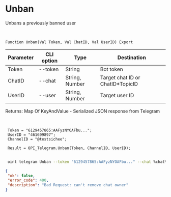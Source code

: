 ﻿---
sidebar_position: 2
---

# Unban
 Unbans a previously banned user


<br/>


`Function Unban(Val Token, Val ChatID, Val UserID) Export`

 | Parameter | CLI option | Type | Destination |
 |-|-|-|-|
 | Token | --token | String | Bot token |
 | ChatID | --chat | String, Number | Target chat ID or ChatID*TopicID |
 | UserID | --user | String, Number | Target user ID |

 
 Returns: Map Of KeyAndValue - Serialized JSON response from Telegram

<br/>




```bsl title="Code example"
 Token = "6129457865:AAFyzNYOAFbu...";
 UserID = "461699897";
 ChannelID = "@testsichee";
 
 Result = OPI_Telegram.Unban(Token, ChannelID, UserID);
```
	


```sh title="CLI command example"
 
 oint telegram Unban --token "6129457865:AAFyzNYOAFbu..." --chat %chat% --user "461699897"

```

```json title="Result"
{
 "ok": false,
 "error_code": 400,
 "description": "Bad Request: can't remove chat owner"
}
```
